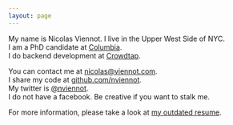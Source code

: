 ```yaml
---
layout: page
---
```


My name is Nicolas Viennot. I live in the Upper West Side of NYC.  
I am a PhD candidate at [Columbia](http://www.cs.columbia.edu/).  
I do backend development at [Crowdtap](http://crowdtap.com).

You can contact me at [nicolas@viennot.com](mailto:nicolas@viennot.com).  
I share my code at [github.com/nviennot](http://github.com/nviennot/).  
My twitter is [@nviennot](https://twitter.com/nviennot).  
I do not have a facebook. Be creative if you want to stalk me.  

For more information, please take a look at [my outdated resume](http://viennot.biz/resume.pdf).
